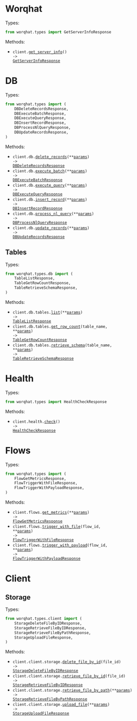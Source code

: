 # Worqhat

Types:

```python
from worqhat.types import GetServerInfoResponse
```

Methods:

- <code title="get /">client.<a href="./src/worqhat/_client.py">get_server_info</a>() -> <a href="./src/worqhat/types/get_server_info_response.py">GetServerInfoResponse</a></code>

# DB

Types:

```python
from worqhat.types import (
    DBDeleteRecordsResponse,
    DBExecuteBatchResponse,
    DBExecuteQueryResponse,
    DBInsertRecordResponse,
    DBProcessNlQueryResponse,
    DBUpdateRecordsResponse,
)
```

Methods:

- <code title="delete /db/delete">client.db.<a href="./src/worqhat/resources/db/db.py">delete_records</a>(\*\*<a href="src/worqhat/types/db_delete_records_params.py">params</a>) -> <a href="./src/worqhat/types/db_delete_records_response.py">DBDeleteRecordsResponse</a></code>
- <code title="post /db/batch">client.db.<a href="./src/worqhat/resources/db/db.py">execute_batch</a>(\*\*<a href="src/worqhat/types/db_execute_batch_params.py">params</a>) -> <a href="./src/worqhat/types/db_execute_batch_response.py">DBExecuteBatchResponse</a></code>
- <code title="post /db/query">client.db.<a href="./src/worqhat/resources/db/db.py">execute_query</a>(\*\*<a href="src/worqhat/types/db_execute_query_params.py">params</a>) -> <a href="./src/worqhat/types/db_execute_query_response.py">DBExecuteQueryResponse</a></code>
- <code title="post /db/insert">client.db.<a href="./src/worqhat/resources/db/db.py">insert_record</a>(\*\*<a href="src/worqhat/types/db_insert_record_params.py">params</a>) -> <a href="./src/worqhat/types/db_insert_record_response.py">DBInsertRecordResponse</a></code>
- <code title="post /db/nl-query">client.db.<a href="./src/worqhat/resources/db/db.py">process_nl_query</a>(\*\*<a href="src/worqhat/types/db_process_nl_query_params.py">params</a>) -> <a href="./src/worqhat/types/db_process_nl_query_response.py">DBProcessNlQueryResponse</a></code>
- <code title="put /db/update">client.db.<a href="./src/worqhat/resources/db/db.py">update_records</a>(\*\*<a href="src/worqhat/types/db_update_records_params.py">params</a>) -> <a href="./src/worqhat/types/db_update_records_response.py">DBUpdateRecordsResponse</a></code>

## Tables

Types:

```python
from worqhat.types.db import (
    TableListResponse,
    TableGetRowCountResponse,
    TableRetrieveSchemaResponse,
)
```

Methods:

- <code title="get /db/tables">client.db.tables.<a href="./src/worqhat/resources/db/tables.py">list</a>(\*\*<a href="src/worqhat/types/db/table_list_params.py">params</a>) -> <a href="./src/worqhat/types/db/table_list_response.py">TableListResponse</a></code>
- <code title="get /db/tables/{tableName}/count">client.db.tables.<a href="./src/worqhat/resources/db/tables.py">get_row_count</a>(table_name, \*\*<a href="src/worqhat/types/db/table_get_row_count_params.py">params</a>) -> <a href="./src/worqhat/types/db/table_get_row_count_response.py">TableGetRowCountResponse</a></code>
- <code title="get /db/tables/{tableName}/schema">client.db.tables.<a href="./src/worqhat/resources/db/tables.py">retrieve_schema</a>(table_name, \*\*<a href="src/worqhat/types/db/table_retrieve_schema_params.py">params</a>) -> <a href="./src/worqhat/types/db/table_retrieve_schema_response.py">TableRetrieveSchemaResponse</a></code>

# Health

Types:

```python
from worqhat.types import HealthCheckResponse
```

Methods:

- <code title="get /health">client.health.<a href="./src/worqhat/resources/health.py">check</a>() -> <a href="./src/worqhat/types/health_check_response.py">HealthCheckResponse</a></code>

# Flows

Types:

```python
from worqhat.types import (
    FlowGetMetricsResponse,
    FlowTriggerWithFileResponse,
    FlowTriggerWithPayloadResponse,
)
```

Methods:

- <code title="get /flows/metrics">client.flows.<a href="./src/worqhat/resources/flows.py">get_metrics</a>(\*\*<a href="src/worqhat/types/flow_get_metrics_params.py">params</a>) -> <a href="./src/worqhat/types/flow_get_metrics_response.py">FlowGetMetricsResponse</a></code>
- <code title="post /flows/file/{flowId}">client.flows.<a href="./src/worqhat/resources/flows.py">trigger_with_file</a>(flow_id, \*\*<a href="src/worqhat/types/flow_trigger_with_file_params.py">params</a>) -> <a href="./src/worqhat/types/flow_trigger_with_file_response.py">FlowTriggerWithFileResponse</a></code>
- <code title="post /flows/trigger/{flowId}">client.flows.<a href="./src/worqhat/resources/flows.py">trigger_with_payload</a>(flow_id, \*\*<a href="src/worqhat/types/flow_trigger_with_payload_params.py">params</a>) -> <a href="./src/worqhat/types/flow_trigger_with_payload_response.py">FlowTriggerWithPayloadResponse</a></code>

# Client

## Storage

Types:

```python
from worqhat.types.client import (
    StorageDeleteFileByIDResponse,
    StorageRetrieveFileByIDResponse,
    StorageRetrieveFileByPathResponse,
    StorageUploadFileResponse,
)
```

Methods:

- <code title="delete /storage/delete/{fileId}">client.client.storage.<a href="./src/worqhat/resources/client/storage.py">delete_file_by_id</a>(file_id) -> <a href="./src/worqhat/types/client/storage_delete_file_by_id_response.py">StorageDeleteFileByIDResponse</a></code>
- <code title="get /storage/fetch/{fileId}">client.client.storage.<a href="./src/worqhat/resources/client/storage.py">retrieve_file_by_id</a>(file_id) -> <a href="./src/worqhat/types/client/storage_retrieve_file_by_id_response.py">StorageRetrieveFileByIDResponse</a></code>
- <code title="get /storage/fetch-by-path">client.client.storage.<a href="./src/worqhat/resources/client/storage.py">retrieve_file_by_path</a>(\*\*<a href="src/worqhat/types/client/storage_retrieve_file_by_path_params.py">params</a>) -> <a href="./src/worqhat/types/client/storage_retrieve_file_by_path_response.py">StorageRetrieveFileByPathResponse</a></code>
- <code title="post /storage/upload">client.client.storage.<a href="./src/worqhat/resources/client/storage.py">upload_file</a>(\*\*<a href="src/worqhat/types/client/storage_upload_file_params.py">params</a>) -> <a href="./src/worqhat/types/client/storage_upload_file_response.py">StorageUploadFileResponse</a></code>
